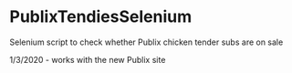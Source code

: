 # PublixTendiesSelenium
Selenium script to check whether Publix chicken tender subs are on sale

1/3/2020 - works with the new Publix site
